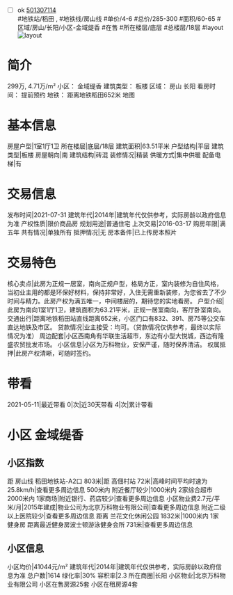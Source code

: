 - [ ] ok [501307114](https://bj.5i5j.com/ershoufang/501307114.html)  
 #地铁站/稻田 ,  #地铁线/房山线
#单价/4-6 #总价/285-300 #面积/60-65   #区域/房山/长阳/小区-金域缇香 #在售 #所在楼层/底层 #总楼层/18层 #layout 
![layout](http://image2a.5i5j.com/bdir/layout/377955.jpg_P5.jpg) 
# 简介 
 299万,  4.71万/m² 
小区： 金域缇香
建筑类型： 板楼
区域： 房山 长阳
看房时间： 提前预约
地铁： 距离地铁稻田652米 地图
# 基本信息 
 房屋户型|1室1厅1卫
所在楼层|底层/18层
建筑面积|63.51平米
户型结构|平层
建筑类型|板楼
房屋朝向|南
建筑结构|砖混
装修情况|精装
供暖方式|集中供暖
配备电梯|有
# 交易信息 
 发布时间|2021-07-31
建筑年代|2014年|建筑年代仅供参考，实际房龄以政府信息为准
产权性质|限价商品房
规划用途|普通住宅
上次交易|2016-03-17
购房年限|满五年
共有情况|单独所有
抵押情况|无
房本备件|已上传房本照片
# 交易特色 
 核心卖点|此房为正规一居室，南向正规户型，格局方正，室内装修为自住风格，当初业主用的都是环保好材料，保持非常好，入住无需重新装修，为您省去了不少时间与精力。此房产权为满五唯一，中间楼层的，期待您的实地看房。
户型介绍|此房为南向1室1厅1卫，建筑面积为63.21平米，正规一居室南向，客厅卧室南向。
交通出行|距离地铁稻田站直线距离652米，小区门口有832、391、房75等公交车直达地铁及市区。
贷款情况|业主接受：均可。（贷款情况仅供参考，最终以实际情况为准）
周边配套|小区西南角有华联生活超市，东边有小型大悦城，西边有隆盛农贸批发市场。
小区信息|小区为万科物业，安保严谨，随时保养清洁。
权属抵押|此房产权清晰，可随时签约。
# 带看 
 2021-05-11|最近带看	 0|次|近30天带看	 4|次|累计带看
# 小区 金域缇香
## 小区指数 
 距 房山线 稻田地铁站-A2口 803米|距 高佃村站 72米|高峰时间平均时速为25.8km/h|查看更多周边信息
500米内 附近餐厅较少|1000米内 2家综合超市
2000米内 1家商场|附近银行、药店较少|查看更多周边信息
小区物业费2.7元/平米/月|2015年建成|物业公司为北京万科物业有限公司|查看更多周边信息
附近二级以上医院较少|查看更多周边信息
距离 兰花文化休闲公园 1832米|1000米内 1家 健身房
距离最近健身房波士顿游泳健身会所 731米|查看更多周边信息
## 小区信息 
 小区均价|41044元/m²
建筑年代|2014年|建筑年代仅供参考，实际房龄以政府信息为准
总户数|1614
绿化率|30%
容积率|2.3
所在商圈|长阳
小区物业|北京万科物业有限公司
小区在售房源25套
小区在租房源4套
